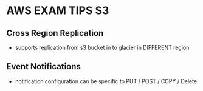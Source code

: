 # AWS EXAM TIPS S3

## Cross Region Replication

- supports replication from s3 bucket in to glacier in DIFFERENT region

## Event Notifications

- notification configuration can be specific to PUT / POST / COPY / Delete
